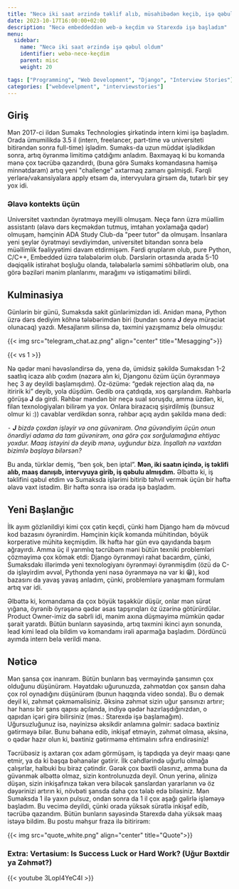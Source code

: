 ```yaml
---
title: "Necə iki saat ərzində təklif alıb, müsahibədən keçib, işə qəbul oldum"
date: 2023-10-17T16:00:00+02:00
description: "Necə embeddeddən web-ə keçdim və Starexdə işə başladım"
menu:
  sidebar:
    name: "Necə iki saat ərzində işə qəbul oldum"
    identifier: webə-nece-keçdim
    parent: misc
    weight: 20

tags: ["Programming", "Web Development", "Django", "Interview Stories"]
categories: ["webdevelpment", "interviewstories"]
---
```


## Giriş

Mən 2017-ci ildən Sumaks Technologies şirkətində intern kimi işə başladım. Orada ümumilikdə 3.5 il (intern, freelancer, part-time və universiteti bitirəndən sonra full-time) işlədim. Sumaks-da uzun müddət işlədikdən sonra, artıq öyrənmə limitimə çatdığımı anladım. Baxmayaq ki bu komanda mənə çox təcrübə qazandırdı, (buna görə Sumaks komandasına həmişə minnətdaram) artıq yeni "challenge" axtarmaq zamanı gəlmişdi. Fərqli yerlərə/vakansiyalara apply etsəm də, intervyulara girsəm də, tutarlı bir şey yox idi.

### Əlavə kontekts üçün

Universitet vaxtından öyrətməyə meyilli olmuşam. Neçə fənn üzrə müəllim assistantı (əlavə dərs keçməkdən tutmuş, imtahan yoxlamağa qədər) olmuşam, həmçinin ADA Study Club-da "peer tutor" da olmuşam. İnsanlara yeni şeylər öyrətməyi sevdiyimdən, universitet bitəndən sonra belə müəllimlik fəaliyyətimi davam etdirmişəm. Fərdi qruplarım olub, pure Python, C/C++, Embedded üzrə tələbələrim olub. Dərslərin ortasında arada 5-10 dəqiqəlik istirahət boşluğu olanda, tələbələrlə səmimi söhbətlərim olub, ona görə bəziləri mənim planlarımı, marağımı və istiqamətimi bilirdi.

## Kulminasiya

Günlərin bir günü, Sumaksda sakit günlərimizdən idi. Anidən mənə, Python üzrə dərs dediyim köhnə tələbərimdən biri (bundan sonra **J** deyə müraciət olunacaq) yazdı. Mesajlarım silinsə də, təxmini yazışmamız belə olmuşdu:

{{< img src="telegram_chat.az.png" align="center" title="Mesagging">}}

{{< vs 1 >}}

Nə qədər məni həvəsləndirsə də, yenə də, ümidsiz şəkildə Sumaksdan 1-2 saatlıq icazə alıb çıxdım (nəzərə alın ki, Djangonu özüm üçün öyrənməyə heç 3 ay deyildi başlamışdım). Öz-özümə: “gedək rejection alaq da, nə itiririk ki” deyib, yola düşdüm. Gedib ora çatdıqda, xoş qarşılandım. Rəhbərlə görüşə **J** də girdi. Rəhbər məndən bir neçə sual soruşdu, amma üzdən, ki, filan texnologiyaları bilirəm ya yox. Onlara birazacıq şişirdilmiş (bunsuz olmur ki :)) cavablar verdikdən sonra, rəhbər açıq aydın şəkildə mənə dedi:

⁃ ***J** bizdə çoxdan işləyir və ona güvənirəm. Ona güvəndiyim üçün onun önərdiyi adama da tam güvənirəm, ona görə çox sorğulamağına ehtiyac yoxdur. Maaş istəyini də deyib mənə, uyğundur bizə. İnşallah nə vaxtdan bizimlə başlaya bilərsən?*

Bu anda, türklər demiş, “ben şok, ben iptal”. **Mən, iki saatın içində, iş təklifi alıb, maaş danışıb, intervyuya girib, iş qəbulu almışdım.** Əlbəttə ki, iş təklifini qəbul etdim və Sumaksda işlərimi bitirib təhvil vermək üçün bir həftə əlavə vaxt istədim. Bir həftə sonra isə orada işə başladım.

## Yeni Başlanğıc

İlk ayım gözlənildiyi kimi çox çətin keçdi, çünki həm Django həm də mövcud kod bazasını öyrənirdim. Həmçinin kiçik komanda mühitindən, böyük korperative mühitə keçmişdim. İlk həftə hər gün evə qayıdanda başım ağrayırdı. Amma üç il yarımlıq təcrübəm məni bütün texniki problemləri çözməyimə çox kömək etdi: Django öyrənməyi rahat bacardım, çünki, Sumaksdakı illərimdə yeni texnologiyanı öyrənməyi öyrənmişdim (özü də C-də işləyirdim əvvəl, Pythonda yeni nəsə öyrənməyə nə var ki 😁), kod bazasını da yavaş yavaş anladım, çünki, problemlərə yanaşmam formulam artıq var idi.

Əlbəttə ki, komandama da çox böyük təşəkkür düşür, onlar mən sürət yığana, öyrənib öyrəşənə qədər əsas tapşırıqları öz üzərinə götürürdülər. Product Owner-imiz də səbrli idi, mənim axına düşməyimə mümkün qədər şərait yaratdı. Bütün bunların sayəsində, artıq təxmini ikinci ayın sonunda, lead kimi lead ola bildim və komandamı irəli aparmağa başladım. Dördüncü ayımda intern belə verildi mənə.

## Nəticə

Mən şansa çox inanıram. Bütün bunların baş verməyində şansımın çox olduğunu düşünürəm. Həyatdakı uğurunuzda, zəhmətdən çox şansın daha çox rol oynadığını düşünürəm (bunun haqqında video sonda). Bu o demək deyil ki, zəhmət çəkməməlisiniz. Əksinə zəhmət sizin uğur şansınızı artırır; hər hansı bir şans qapısı açılanda, indiyə qədər hazırlaşdığınızdan, o qapıdan içəri girə bilirsiniz (məs.: Starexdə işə başlamağım). Uğursuzluğunuz isə, nəyinizsə əksikdir anlamına gəlmir: sadəcə bəxtiniz gətirməyə bilər. Bunu bəhanə edib, inkişaf etməyin, zəhmət olmasa, əksinə, o qədər hazır olun ki, bəxtiniz gətirməmə ehtimalını sıfıra endirəsiniz!

Təcrübəsiz iş axtaran çox adam görmüşəm, iş tapdıqda ya deyir maaşı qane etmir, ya da ki başqa bəhanələr gətirir. İlk cəhdlərində uğurlu olmağa çalışırlar, halbuki bu biraz çətindir. Gərək çox bəxtli olasınız, amma buna da güvənmək əlbəttə olmaz, sizin kontrolunuzda deyil. Onun yerinə, əlinizə düşən, sizin inkişafınıza təkan verə biləcək şanslardan yararlanın və öz dəyərinizi artırın ki, növbəti şansda daha çox tələb edə biləsiniz. Mən Sumaksda 1 ilə yaxın pulsuz, ondan sonra da 1 il çox aşağı gəlirlə işləməyə başladım. Bu vecimə deyildi, çünki orada yüksək sürətlə inkişaf edib, təcrübə qazandım. Bütün bunların sayəsində Starexdə daha yüksək maaş istəyə bildim. Bu postu məhşur fraza ilə bitirirəm:

{{< img src="quote_white.png" align="center" title="Quote">}}

### Extra: Vertasium: Is Success Luck or Hard Work? (Uğur Bəxtdir ya Zəhmət?)

{{< youtube 3LopI4YeC4I >}}
